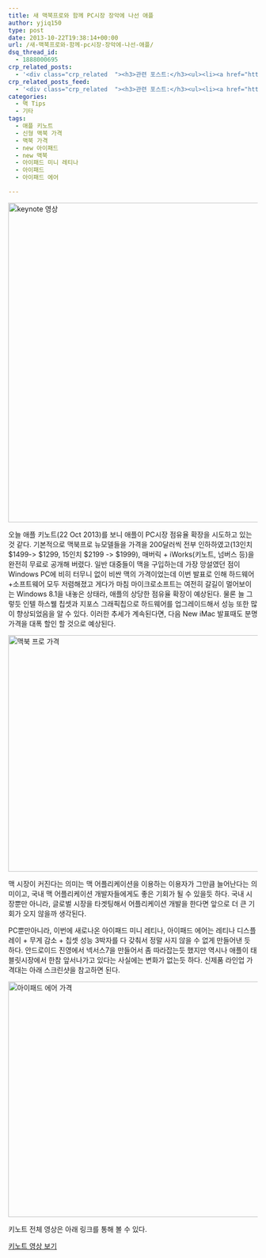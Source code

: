 ```yaml
---
title: 새 맥북프로와 함께 PC시장 장악에 나선 애플
author: yjiq150
type: post
date: 2013-10-22T19:38:14+00:00
url: /새-맥북프로와-함께-pc시장-장악에-나선-애플/
dsq_thread_id:
  - 1888000695
crp_related_posts:
  - '<div class="crp_related  "><h3>관련 포스트:</h3><ul><li><a href="https://www.letmecompile.com/kotlin-coroutine-vs-javascript-async-comparison/"     class="post-873"><span class="crp_title">JavaScript 개발자에게 Kotlin coroutine 10분만에 이해시키기</span></a></li><li><a href="https://www.letmecompile.com/mysql-innodb-lock-deadlock/"     class="post-763"><span class="crp_title">MySQL InnoDB lock & deadlock 이해하기</span></a></li><li><a href="https://www.letmecompile.com/steemit-font-changer/"     class="post-717"><span class="crp_title">스팀잇 폰트체인저 - 한글 폰트 최적화로 스팀잇 포스트의 가독성을 향상시키기</span></a></li><li><a href="https://www.letmecompile.com/p2p-connection-for-mobile-device/"     class="post-814"><span class="crp_title">모바일 디바이스간 P2P 연결 및 데이터 전송 방법</span></a></li><li><a href="https://www.letmecompile.com/redis-cluster-sentinel-overview/"     class="post-770"><span class="crp_title">레디스 클러스터, 센티넬 구성 및 동작 방식</span></a></li></ul><div class="crp_clear"></div></div>'
crp_related_posts_feed:
  - '<div class="crp_related  "><h3>관련 포스트:</h3><ul><li><a href="https://www.letmecompile.com/kotlin-coroutine-vs-javascript-async-comparison/"     class="post-873"><span class="crp_title">JavaScript 개발자에게 Kotlin coroutine 10분만에 이해시키기</span></a></li><li><a href="https://www.letmecompile.com/mysql-innodb-lock-deadlock/"     class="post-763"><span class="crp_title">MySQL InnoDB lock & deadlock 이해하기</span></a></li><li><a href="https://www.letmecompile.com/steemit-font-changer/"     class="post-717"><span class="crp_title">스팀잇 폰트체인저 - 한글 폰트 최적화로 스팀잇 포스트의 가독성을 향상시키기</span></a></li><li><a href="https://www.letmecompile.com/p2p-connection-for-mobile-device/"     class="post-814"><span class="crp_title">모바일 디바이스간 P2P 연결 및 데이터 전송 방법</span></a></li><li><a href="https://www.letmecompile.com/redis-cluster-sentinel-overview/"     class="post-770"><span class="crp_title">레디스 클러스터, 센티넬 구성 및 동작 방식</span></a></li></ul><div class="crp_clear"></div></div>'
categories:
  - 맥 Tips
  - 기타
tags:
  - 애플 키노트
  - 신형 맥북 가격
  - 맥북 가격
  - new 아이패드
  - new 맥북
  - 아이패드 미니 레티나
  - 아이패드
  - 아이패드 에어

---
```

[<img loading="lazy" src="/uploads/2013/10/keynote1.png" alt="keynote 영상" width="861" height="646" class="alignnone size-full wp-image-215" />][1]

오늘 애플 키노트(22 Oct 2013)를 보니 애플이 PC시장 점유율 확장을 시도하고 있는것 같다. 기본적으로 맥북프로 뉴모델들을 가격을 200달러씩 전부 인하하였고(13인치 $1499-> $1299, 15인치 $2199 -> $1999), 매버릭 + iWorks(키노트, 넘버스 등)을 완전히 무료로 공개해 버렸다. 일반 대중들이 맥을 구입하는데 가장 망설였던 점이 Windows PC에 비히 터무니 없이 비싼 맥의 가격이었는데 이번 발표로 인해 하드웨어+소프트웨어 모두 저렴해졌고 게다가 마침 마이크로소프트는 여전히 갈길이 멀어보이는 Windows 8.1을 내놓은 상태라, 애플의 상당한 점유율 확장이 예상된다. 물론 늘 그렇듯 인텔 하스웰 칩셋과 지포스 그래픽칩으로 하드웨어를 업그레이드해서 성능 또한 많이 향상되었음을 알 수 있다. 이러한 추세가 계속된다면, 다음 New iMac 발표때도 분명 가격을 대폭 할인 할 것으로 예상된다.

[<img loading="lazy" src="/uploads/2013/10/price_macbook_pro.png" alt="맥북 프로 가격" width="843" height="478" class="alignnone size-full wp-image-213" />][2]

맥 시장이 커진다는 의미는 맥 어플리케이션을 이용하는 이용자가 그만큼 늘어난다는 의미이고, 국내 맥 어플리케이션 개발자들에게도 좋은 기회가 될 수 있을듯 하다. 국내 시장뿐만 아니라, 글로벌 시장을 타겟팅해서 어플리케이션 개발을 한다면 앞으로 더 큰 기회가 오지 않을까 생각된다. 

PC뿐만아니라, 이번에 새로나온 아이패드 미니 레티나, 아이패드 에어는 레티나 디스플레이 + 무게 감소 + 칩셋 성능 3박자를 다 갖춰서 정말 사지 않을 수 없게 만들어낸 듯 하다. 안드로이드 진영에서 넥서스7을 만들어서 좀 따라잡는듯 했지만 역시나 애플이 태블릿시장에서 한참 앞서나가고 있다는 사실에는 변화가 없는듯 하다. 신제품 라인업 가격대는 아래 스크린샷을 참고하면 된다. 

[<img loading="lazy" src="/uploads/2013/10/price_ipad.png" alt="아이패드 에어 가격" width="843" height="476" class="alignnone size-full wp-image-212" />][3]

키노트 전체 영상은 아래 링크를 통해 볼 수 있다.

[키노트 영상 보기][4]

 [1]: /uploads/2013/10/keynote1.png
 [2]: /uploads/2013/10/price_macbook_pro.png
 [3]: /uploads/2013/10/price_ipad.png
 [4]: http://www.apple.com/apple-events/october-2013/